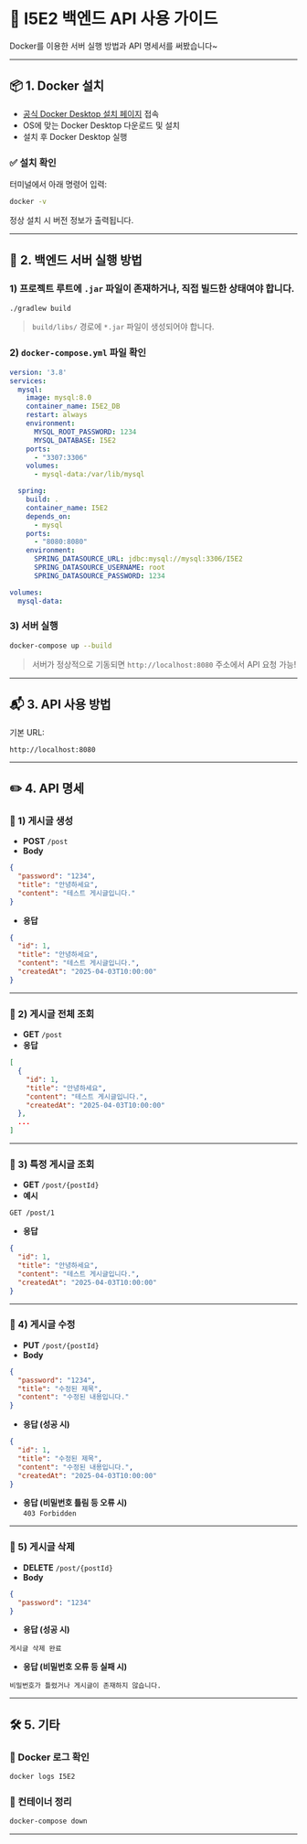# 🐳 I5E2 백엔드 API 사용 가이드

Docker를 이용한 서버 실행 방법과 API 명세서를 써봤습니다~

---

## 📦 1. Docker 설치

- [공식 Docker Desktop 설치 페이지](https://www.docker.com/products/docker-desktop/) 접속
- OS에 맞는 Docker Desktop 다운로드 및 설치
- 설치 후 Docker Desktop 실행

### ✅ 설치 확인
터미널에서 아래 명령어 입력:

```bash
docker -v
```

정상 설치 시 버전 정보가 출력됩니다.

---

## 🚀 2. 백엔드 서버 실행 방법

### 1) 프로젝트 루트에 `.jar` 파일이 존재하거나, 직접 빌드한 상태여야 합니다.

```bash
./gradlew build
```

> `build/libs/` 경로에 `*.jar` 파일이 생성되어야 합니다.

### 2) `docker-compose.yml` 파일 확인

```yaml
version: '3.8'
services:
  mysql:
    image: mysql:8.0
    container_name: I5E2_DB
    restart: always
    environment:
      MYSQL_ROOT_PASSWORD: 1234
      MYSQL_DATABASE: I5E2
    ports:
      - "3307:3306"
    volumes:
      - mysql-data:/var/lib/mysql

  spring:
    build: .
    container_name: I5E2
    depends_on:
      - mysql
    ports:
      - "8080:8080"
    environment:
      SPRING_DATASOURCE_URL: jdbc:mysql://mysql:3306/I5E2
      SPRING_DATASOURCE_USERNAME: root
      SPRING_DATASOURCE_PASSWORD: 1234

volumes:
  mysql-data:
```

### 3) 서버 실행

```bash
docker-compose up --build
```

> 서버가 정상적으로 기동되면 `http://localhost:8080` 주소에서 API 요청 가능!

---

## 📬 3. API 사용 방법

기본 URL:  
```
http://localhost:8080
```

---

## ✏️ 4. API 명세

### 🔸 1) 게시글 생성

- **POST** `/post`
- **Body**
```json
{
  "password": "1234",
  "title": "안녕하세요",
  "content": "테스트 게시글입니다."
}
```
- **응답**
```json
{
  "id": 1,
  "title": "안녕하세요",
  "content": "테스트 게시글입니다.",
  "createdAt": "2025-04-03T10:00:00"
}
```

---

### 🔸 2) 게시글 전체 조회

- **GET** `/post`
- **응답**
```json
[
  {
    "id": 1,
    "title": "안녕하세요",
    "content": "테스트 게시글입니다.",
    "createdAt": "2025-04-03T10:00:00"
  },
  ...
]
```

---

### 🔸 3) 특정 게시글 조회

- **GET** `/post/{postId}`
- **예시**
```
GET /post/1
```
- **응답**
```json
{
  "id": 1,
  "title": "안녕하세요",
  "content": "테스트 게시글입니다.",
  "createdAt": "2025-04-03T10:00:00"
}
```

---

### 🔸 4) 게시글 수정

- **PUT** `/post/{postId}`
- **Body**
```json
{
  "password": "1234",
  "title": "수정된 제목",
  "content": "수정된 내용입니다."
}
```
- **응답 (성공 시)**
```json
{
  "id": 1,
  "title": "수정된 제목",
  "content": "수정된 내용입니다.",
  "createdAt": "2025-04-03T10:00:00"
}
```
- **응답 (비밀번호 틀림 등 오류 시)**  
  `403 Forbidden`

---

### 🔸 5) 게시글 삭제

- **DELETE** `/post/{postId}`
- **Body**
```json
{
  "password": "1234"
}
```
- **응답 (성공 시)**
```text
게시글 삭제 완료
```
- **응답 (비밀번호 오류 등 실패 시)**
```text
비밀번호가 틀렸거나 게시글이 존재하지 않습니다.
```

---

## 🛠️ 5. 기타

### 🔎 Docker 로그 확인

```bash
docker logs I5E2
```

### 🧼 컨테이너 정리

```bash
docker-compose down
```

---
